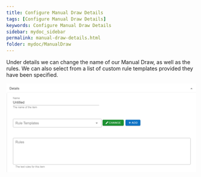 ```yaml
---
title: Configure Manual Draw Details
tags: [Configure Manual Draw Details]
keywords: Configure Manual Draw Details
sidebar: mydoc_sidebar
permalink: manual-draw-details.html
folder: mydoc/ManualDraw
---
```


Under details we can change the name of our Manual Draw, as well as the rules. We can also select from a list of custom rule templates provided they have been specified.


<img src="./img/Promotions/ManualDrawDetails.png" alt="">